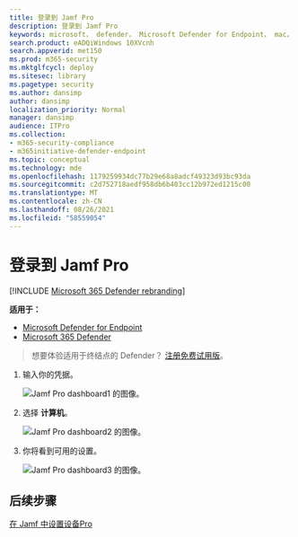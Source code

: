 ```yaml
---
title: 登录到 Jamf Pro
description: 登录到 Jamf Pro
keywords: microsoft， defender， Microsoft Defender for Endpoint， mac， 安装， 部署， 卸载， intune， jamfpro， macos， catalina， mojave， high sierra
search.product: eADQiWindows 10XVcnh
search.appverid: met150
ms.prod: m365-security
ms.mktglfcycl: deploy
ms.sitesec: library
ms.pagetype: security
ms.author: dansimp
author: dansimp
localization_priority: Normal
manager: dansimp
audience: ITPro
ms.collection:
- m365-security-compliance
- m365initiative-defender-endpoint
ms.topic: conceptual
ms.technology: mde
ms.openlocfilehash: 1179259934dc77b29e68a8adcf49323d93bc93da
ms.sourcegitcommit: c2d752718aedf958db6b403cc12b972ed1215c00
ms.translationtype: MT
ms.contentlocale: zh-CN
ms.lasthandoff: 08/26/2021
ms.locfileid: "58559054"
---
```

# <a name="log-in-to-jamf-pro"></a>登录到 Jamf Pro

[!INCLUDE [Microsoft 365 Defender rebranding](../../includes/microsoft-defender.md)]

**适用于：**
- [Microsoft Defender for Endpoint](https://go.microsoft.com/fwlink/p/?linkid=2154037)
- [Microsoft 365 Defender](https://go.microsoft.com/fwlink/?linkid=2118804)

> 想要体验适用于终结点的 Defender？ [注册免费试用版](https://signup.microsoft.com/create-account/signup?products=7f379fee-c4f9-4278-b0a1-e4c8c2fcdf7e&ru=https://aka.ms/MDEp2OpenTrial?ocid=docs-wdatp-investigateip-abovefoldlink)。

1. 输入你的凭据。

    ![Jamf Pro dashboard1 的图像。](images/jamf-pro-portal1.png)

2. 选择 **计算机**。

    ![Jamf Pro dashboard2 的图像。](images/jamf-pro-dashboard.png)

3. 你将看到可用的设置。

     ![Jamf Pro dashboard3 的图像。](images/jamfpro-settings.png)


## <a name="next-step"></a>后续步骤
[在 Jamf 中设置设备Pro](mac-jamfpro-device-groups.md)

